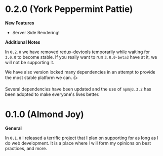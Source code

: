 # 0.2.0 (York Peppermint Pattie)

**New Features**
- Server Side Rendering!

**Additional Notes**

In `0.2.0` we have removed redux-devtools temporarily
while waiting for `3.0.0` to become stable. If you really
want to run `3.0.0-beta3` have at it, we will not be supporting it.

We have also version locked many dependencies in an attempt to provide
the most stable platform we can. :+1:

Several dependencies have been updated and the use of `npm@3.3.2`
has been adopted to make everyone's lives better.

# 0.1.0 (Almond Joy)
**General**

In `0.1.0` I released a terrific project that I plan on supporting for as long as I do web development. It is a place where I will form my opinions on best practices, and more.
